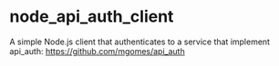 node_api_auth_client
====================

A simple Node.js client that authenticates to a service that implement api_auth: https://github.com/mgomes/api_auth